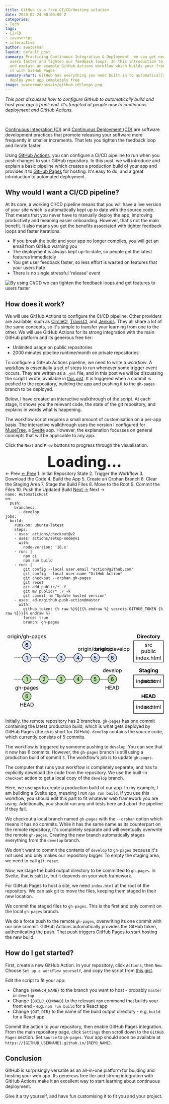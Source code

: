 ```yaml
---
title: GitHub is a free CI/CD/Hosting solution
date: 2020-02-24 00:00:00 Z
categories:
- Tech
tags:
- CI/CD
- javascript
- interactive
author: swaterman
layout: default_post
summary: Practicing Continuous Integration & Deployment, we can get new features to
  users faster and tighten our feedback loops. In this introduction to CI/CD, I introduce
  and explain an example GitHub Actions workflow which builds your front-end and deploys
  it with GitHub Pages
summary-short: GitHub has everything you need built-in to automatically build and
  deploy your app completely free
image: swaterman/assets/github-cd/loops.png
---
```


<script src="{{ site.github.url }}/swaterman/assets/util/css.js"></script>
<script>loadCss("{{ site.github.url }}/swaterman/assets/github-cd/styles.css");</script>
<script src="{{ site.github.url }}/swaterman/assets/github-cd/script.js"></script>

*This post discusses how to configure GitHub to automatically build and host your app's front-end.*
*It's targeted at people new to continuous deployment and GitHub Actions.*

<br/>

[Continuous Integration (CI)](https://en.wikipedia.org/wiki/Continuous_integration) and [Continuous Deployment (CD)](https://en.wikipedia.org/wiki/Continuous_deployment) are software development practices that promote releasing your software more frequently in smaller increments.
That lets you tighten the feedback loop and iterate faster. 

Using [GitHub Actions](https://github.com/features/actions), you can configure a CI/CD pipeline to run when you push changes to your GitHub repository.
In this post, we will introduce and explain a basic pipeline which creates a production build of your app and provides it to [GitHub Pages](https://pages.github.com/) for hosting.
It's easy to do, and a great introduction to automated deployment.

## Why would I want a CI/CD pipeline?

At its core, a working CI/CD pipeline means that you will have a live version of your site which is automatically kept up to date with the source code.
That means that you never have to manually deploy the app, improving productivity and meaning easier onboarding.
However, that's not the main benefit.
It also means you get the benefits associated with tighter feedback loops and faster iterations:

* If you break the build and your app no longer compiles, you will get an email from GitHub warning you
* The deployment is always kept up-to-date, so people get the latest features immediately
* You get user feedback faster, so less effort is wasted on features that your users hate
* There is no single stressful 'release' event

![By using CI/CD we can tighten the feedback loops and get features to users faster]({{site.github.url}}/swaterman/assets/github-cd/loops.png "tighten those loops!")

## How does it work?

We will use GitHub Actions to configure the CI/CD pipeline.
Other providers are available, such as [CircleCI](https://circleci.com/), [TravisCI](https://travis-ci.org/), and [Jenkins](https://jenkins.io/).
They all share a lot of the same concepts, so it's simple to transfer your learning from one to the other.
We will use GitHub Actions for its strong integration with the main GitHub platform and its generous free tier:

* Unlimited usage on public repositories
* 2000 minutes pipeline runtime/month on private repositories

To configure a GitHub Actions pipeline, we need to write a *workflow*.
A [workflow](https://help.github.com/en/actions/configuring-and-managing-workflows/configuring-a-workflow#about-workflows) is essentially a set of steps to run whenever some trigger event occurs.
They are written as a `.yml` file, and in this post we will be discussing the script I wrote, available in [this gist](https://gist.github.com/stevenwaterman/3b5cf6bae7521c0fca400c7a3e1ede97).
It is triggered when a commit is pushed to the repository, building the app and pushing it to the `gh-pages` branch to be deployed.

Below, I have created an interactive walkthrough of the script.
At each stage, it shows you the relevant code, the state of the git repository, and explains in words what is happening.

The workflow script requires a small amount of customisation on a per-app basis.
The interactive walkthrough uses the version I configured for [MuseTree](https://github.com/stevenwaterman/musetree), a [Svelte](https://svelte.dev/) app.
However, the explanation focusses on general concepts that will be applicable to any app.

Click the `Next` and `Prev` buttons to progress through the visualisation.

<div class="hidden" style="width: 100%; text-align: center; font-weight: 700; font-size: 36pt"><b>Loading...</b></div>

<div class="slideContainer">

<div class="slideHeader">
<span class="maybe show0">&larr; Prev</span>
<a href="javascript:;" onclick="showPrev()" class="maybe show1 show2 show3 show4 show5 show6 show7 show8 show9">&larr; Prev</a>
<span class="slideTitle maybe show0">1. Initial Repository State</span>
<span class="slideTitle maybe show1">2. Trigger the Workflow</span>
<span class="slideTitle maybe show2">3. Download the Code</span>
<span class="slideTitle maybe show3">4. Build the App</span>
<span class="slideTitle maybe show4">5. Create an Orphan Branch</span>
<span class="slideTitle maybe show5">6. Clear the Staging Area</span>
<span class="slideTitle maybe show6">7. Stage the Build Files</span>
<span class="slideTitle maybe show7">8. Move to the Root</span>
<span class="slideTitle maybe show8">9. Commit the Files</span>
<span class="slideTitle maybe show9">10. Push the Updated Build</span>
<a href="javascript:;" onclick="showNext()" class="maybe show0 show1 show2 show3 show4 show5 show6 show7 show8">Next &rarr;</a>
<span class="maybe show9">Next &rarr;</span>
</div>

<div class="slideBody">

<pre class="codeBlock highlight" style="margin: 0 0 8px 0">
<code>name: AutomaticHost
<span class="slideCode slideCode1">on:</span>
  <span class="slideCode slideCode1">push:</span>
    <span class="slideCode slideCode1">branches:</span> 
      <span class="slideCode slideCode1">- develop</span>
<span class="nb">jobs</span>:
  build:
    runs-on: ubuntu-latest
    steps:
    <span class="slideCode slideCode2">- uses: actions/checkout@v2</span>
    <span class="slideCode slideCode3">- uses: actions/setup-node@v1
      with:
        node-version: <span class="s1">'10.x'</span>
    - run: |
        npm ci
        npm run build</span>
    - run: |
        git config <span class="nt">--local</span> user.email <span class="s2">"action@github.com"</span>
        git config <span class="nt">--local</span> user.name <span class="s2">"GitHub Action"</span>
        <span class="slideCode slideCode4">git checkout <span class="nt">--orphan</span> gh-pages</span>
        <span class="slideCode slideCode5">git reset</span>
        <span class="slideCode slideCode6">git add public/<span class="k">*</span> <span class="nt">-f</span></span>
        <span class="slideCode slideCode7">git <span class="nb">mv </span>public/<span class="k">*</span> ./ <span class="nt">-k</span></span>
        <span class="slideCode slideCode8">git commit <span class="nt">-m</span> <span class="s2">"Update hosted version"</span></span>
    <span class="slideCode slideCode9">- uses: ad-m/github-push-action@master
      with:
        github_token: <span class="k">{% raw %}${{{% endraw %}</span><span class="p"> secrets.GITHUB_TOKEN </span><span class="k">{% raw %}}}{% endraw %}</span>
        force: <span class="nb">true</span>
        branch: gh-pages</span>
</code>
</pre>

<div>
<div class="svgContainer">
<svg xmlns="http://www.w3.org/2000/svg" xmlns:xlink="http://www.w3.org/1999/xlink" version="1.1" viewBox="-0.5 -0.5 371 191">
<g>
<path d="M 60 110 L 80 110 L 60 110 L 80 110" fill="none" stroke="#000000" stroke-miterlimit="10" pointer-events="stroke" class="maybe show2 show3 show4 show5 show6 show7 show8 show9"></path><path d="M 40 110 L 20 110 L 40 110 L 20 110" fill="none" stroke="#000000" stroke-miterlimit="10" stroke-dasharray="3 3" pointer-events="stroke" class="maybe show2 show3 show4 show5 show6 show7 show8 show9"></path><ellipse cx="50" cy="110" rx="10" ry="10" fill="#b9e0a5" stroke="#000000" pointer-events="all" class="maybe show2 show3 show4 show5 show6 show7 show8 show9"></ellipse>
<text x="50" y="114" fill="#000000" font-size="12px" text-anchor="middle" class="maybe show2 show3 show4 show5 show6 show7 show8 show9">1</text>
<path d="M 100 110 L 120 110 L 100 110 L 120 110" fill="none" stroke="#000000" stroke-miterlimit="10" pointer-events="stroke" class="maybe show2 show3 show4 show5 show6 show7 show8 show9"></path>
<ellipse cx="90" cy="110" rx="10" ry="10" fill="#b9e0a5" stroke="#000000" pointer-events="all" class="maybe show2 show3 show4 show5 show6 show7 show8 show9"></ellipse>
<text x="90" y="114" fill="#000000" font-size="12px" text-anchor="middle" class="maybe show2 show3 show4 show5 show6 show7 show8 show9">2</text>
<path d="M 140 110 L 160 110 L 140 110 L 160 110" fill="none" stroke="#000000" stroke-miterlimit="10" pointer-events="stroke" class="maybe show2 show3 show4 show5 show6 show7 show8 show9"></path>
<ellipse cx="130" cy="110" rx="10" ry="10" fill="#b9e0a5" stroke="#000000" pointer-events="all" class="maybe show2 show3 show4 show5 show6 show7 show8 show9"></ellipse>
<text x="130" y="114" fill="#000000" font-size="12px" text-anchor="middle" class="maybe show2 show3 show4 show5 show6 show7 show8 show9">3</text>
<path d="M 180 110 L 200 110 L 180 110 L 200 110" fill="none" stroke="#000000" stroke-miterlimit="10" pointer-events="stroke" class="maybe show2 show3 show4 show5 show6 show7 show8 show9"></path>
<ellipse cx="170" cy="110" rx="10" ry="10" fill="#b9e0a5" stroke="#000000" pointer-events="all" class="maybe show2 show3 show4 show5 show6 show7 show8 show9"></ellipse>
<text x="170" y="114" fill="#000000" font-size="12px" text-anchor="middle" class="maybe show2 show3 show4 show5 show6 show7 show8 show9">4</text>
<path d="M 220 110 L 240 110 L 220 110 L 240 110" fill="none" stroke="#000000" stroke-miterlimit="10" pointer-events="stroke" class="maybe show2 show3 show4 show5 show6 show7 show8 show9"></path>
<ellipse cx="210" cy="110" rx="10" ry="10" fill="#b9e0a5" stroke="#000000" pointer-events="all" class="maybe show2 show3 show4 show5 show6 show7 show8 show9"></ellipse>
<text x="210" y="114" fill="#000000" font-size="12px" text-anchor="middle" class="maybe show2 show3 show4 show5 show6 show7 show8 show9">5</text>
<ellipse cx="250" cy="110" rx="10" ry="10" fill="#b9e0a5" stroke="#000000" pointer-events="all" class="maybe show2 show3 show4 show5 show6 show7 show8 show9"></ellipse>
<text x="250" y="114" fill="#000000" font-size="12px" text-anchor="middle" class="maybe show2 show3 show4 show5 show6 show7 show8 show9">6</text>
<text x="250" y="94" fill="#000000" font-size="12px" text-anchor="middle" class="maybe show2 show3 show4 show5 show6 show7 show8 show9">develop</text>
<text x="250" y="134" fill="#000000" font-size="12px" text-anchor="middle" class="maybe show2 show3">HEAD</text>
<path d="M 60 60 L 80 60 L 60 60 L 80 60" fill="none" stroke="#000000" stroke-miterlimit="10" pointer-events="stroke"></path>
<path d="M 40 60 L 20 60 L 40 60 L 20 60" fill="none" stroke="#000000" stroke-miterlimit="10" stroke-dasharray="3 3" pointer-events="stroke"></path>
<ellipse cx="50" cy="60" rx="10" ry="10" fill="#d4e1f5" stroke="#000000" pointer-events="all"></ellipse>
<text x="50" y="64" fill="#000000" font-size="12px" text-anchor="middle">1</text>
<path d="M 100 60 L 120 60 L 100 60 L 120 60" fill="none" stroke="#000000" stroke-miterlimit="10" pointer-events="stroke"></path>
<ellipse cx="90" cy="60" rx="10" ry="10" fill="#d4e1f5" stroke="#000000" pointer-events="all"></ellipse>
<text x="90" y="64" fill="#000000" font-size="12px" text-anchor="middle">2</text>
<path d="M 140 60 L 160 60 L 140 60 L 160 60" fill="none" stroke="#000000" stroke-miterlimit="10" pointer-events="stroke"></path>
<ellipse cx="130" cy="60" rx="10" ry="10" fill="#d4e1f5" stroke="#000000" pointer-events="all"></ellipse>
<text x="130" y="64" fill="#000000" font-size="12px" text-anchor="middle">3</text>
<path d="M 180 60 L 200 60 L 180 60 L 200 60" fill="none" stroke="#000000" stroke-miterlimit="10" pointer-events="stroke"></path>
<ellipse cx="170" cy="60" rx="10" ry="10" fill="#d4e1f5" stroke="#000000" pointer-events="all"></ellipse>
<text x="170" y="64" fill="#000000" font-size="12px" text-anchor="middle">4</text>
<path d="M 220 60 L 240 60 L 220 60 L 240 60" fill="none" stroke="#000000" stroke-miterlimit="10" pointer-events="stroke" class="maybe show1 show2 show3 show4 show5 show6 show7 show8 show9"></path>
<ellipse cx="210" cy="60" rx="10" ry="10" fill="#d4e1f5" stroke="#000000" pointer-events="all"></ellipse>
<text x="210" y="64" fill="#000000" font-size="12px" text-anchor="middle">5</text>
<ellipse cx="250" cy="60" rx="10" ry="10" fill="#d4e1f5" stroke="#000000" pointer-events="all" class="maybe show1 show2 show3 show4 show5 show6 show7 show8 show9"></ellipse>
<text x="250" y="64" fill="#000000" font-size="12px" text-anchor="middle" class="maybe show1 show2 show3 show4 show5 show6 show7 show8 show9">6</text>
<text x="250" y="44" fill="#000000" font-size="12px" text-anchor="middle" class="maybe show1 show2 show3 show4 show5 show6 show7 show8 show9">origin/develop</text>
<ellipse cx="50" cy="30" rx="10" ry="10" fill="#d4e1f5" stroke="#000000" pointer-events="all"></ellipse>
<text class="maybe show9" x="50" y="34" fill="#000000" font-size="12px" text-anchor="middle">6</text>
<text x="50" y="14" fill="#000000" font-size="12px" text-anchor="middle">origin/gh-pages</text>
<text x="335" y="14" fill="#000000" font-size="12px" text-anchor="middle" font-weight="bold">Directory</text>
<text x="335" y="94" fill="#000000" font-size="12px" text-anchor="middle" font-weight="bold">Staging</text>
<text x="335" y="154" fill="#000000" font-size="12px" text-anchor="middle" font-weight="bold">HEAD</text>
<ellipse cx="50" cy="150" rx="10" ry="10" fill="#b9e0a5" stroke="#000000" pointer-events="all" class="maybe show4 show5 show6 show7 show8 show9"></ellipse>
<text class="maybe show8 show9" x="50" y="154" fill="#000000" font-size="12px" text-anchor="middle">6</text>
<text x="50" y="134" fill="#000000" font-size="12px" text-anchor="middle" class="maybe show4 show5 show6 show7 show8 show9">gh-pages</text>
<text x="50" y="174" fill="#000000" font-size="12px" text-anchor="middle" class="maybe show4 show5 show6 show7 show8 show9">HEAD</text>
<text class="maybe show0 show1 show2 show3 show4 show5 show6 show7 show8" x="50" y="34" fill="#000000" font-size="12px" text-anchor="middle">5</text>
<text class="maybe show0" x="210" y="44" fill="#000000" font-size="12px" text-anchor="middle">origin/develop</text>
<rect x="300" y="20" width="70" height="50" fill="#ffffff" stroke="#000000" pointer-events="all"></rect>
<text class="maybe show2 show3 show4 show5 show6 show7 show8 show9" x="335" fill="#000000" font-size="12px" text-anchor="middle" y="34">src</text>
<text class="maybe show3 show4 show5 show6 show7 show8 show9" x="335" y="49" fill="#000000" font-size="12px" text-anchor="middle">public</text>
<text class="maybe show7 show8 show9" x="335" fill="#000000" font-size="12px" text-anchor="middle" y="64">index.html</text>
<rect x="300" y="100" width="70" height="30" fill="#ffffff" stroke="#000000" pointer-events="all"></rect>
<text class="maybe show4" x="335" y="119" fill="#000000" font-size="12px" text-anchor="middle">src</text>
<text class="maybe show6" x="335" y="119" fill="#000000" font-size="12px" text-anchor="middle">public</text>
<text class="maybe show7" x="335" y="119" fill="#000000" font-size="12px" text-anchor="middle">index.html</text>
<rect x="300" y="160" width="70" height="30" fill="#ffffff" stroke="#000000" pointer-events="all"></rect>
<text class="maybe show8 show9" x="335" y="179" fill="#000000" font-size="12px" text-anchor="middle">index.html</text>
<text class="maybe show2 show3" x="335" y="179" fill="#000000" font-size="12px" text-anchor="middle">src</text>
</g>
</svg>
</div>

<div class="textContainer">
<p class="maybe show0">
Initially, the remote repository has 2 branches.
<code class="language-plaintext highlighter-rouge">gh-pages</code> has one commit containing the latest production build, which is what gets deployed by GitHub Pages (the <code class="language-plaintext highlighter-rouge">gh</code> is short for GitHub).
<code class="language-plaintext highlighter-rouge">develop</code> contains the source code, which currently consists of 5 commits.
</p>
<p class="maybe show1">
The workflow is triggered by someone pushing to <code class="language-plaintext highlighter-rouge">develop</code>.
You can see that it now has 6 commits.
However, the <code class="language-plaintext highlighter-rouge">gh-pages</code> branch is still using a production build of commit <code class="language-plaintext highlighter-rouge">5</code>.
The workflow's job is to update <code class="language-plaintext highlighter-rouge">gh-pages</code>.
</p>
<p class="maybe show2">
The computer that runs your workflow is completely separate, and has to explicitly download the code from the repository.
We use the built-in <code class="language-plaintext highlighter-rouge">checkout</code> action to get a local copy of the <code class="language-plaintext highlighter-rouge">develop</code> branch.
</p>
<p class="maybe show3">
Here, we use <code class="language-plaintext highlighter-rouge">npm</code> to create a production build of our app.
In my example, I am building a Svelte app, meaning I run <code class="language-plaintext highlighter-rouge">npm run build</code>.
If you use this workflow, you should edit this part to fit whatever web framework you are using.
Additionally, you should run any unit tests here and abort the pipeline if they fail.
</p>
<p class="maybe show4">
We checkout a local branch named <code class="language-plaintext highlighter-rouge">gh-pages</code> with the <code class="language-plaintext highlighter-rouge">--orphan</code> option which means it has no commits.
While it has the same name as its counterpart on the remote repository, it's completely separate and will eventually overwrite the remote <code class="language-plaintext highlighter-rouge">gh-pages</code>.
Creating the new branch automatically stages everything from the <code class="language-plaintext highlighter-rouge">develop</code> branch.
</p>
<p class="maybe show5">
We don't want to commit the contents of <code class="language-plaintext highlighter-rouge">develop</code> to <code class="language-plaintext highlighter-rouge">gh-pages</code> because it's not used and only makes our repository bigger.
To empty the staging area, we need to call <code class="language-plaintext highlighter-rouge">git reset</code>.
</p>
<p class="maybe show6">
Now, we stage the build output directory to be committed to <code class="language-plaintext highlighter-rouge">gh-pages</code>.
In Svelte, that is <code class="language-plaintext highlighter-rouge">public</code>, but it depends on your web framework.
</p>
<p class="maybe show7">
For GitHub Pages to host a site, we need <code class="language-plaintext highlighter-rouge">index.html</code> at the root of the repository.
We can ask git to move the files, keeping them staged in their new location.
</p>
<p class="maybe show8">
We commit the staged files to <code class="language-plaintext highlighter-rouge">gh-pages</code>.
This is the first and only commit on the local <code class="language-plaintext highlighter-rouge">gh-pages</code> branch.
</p>
<p class="maybe show9">
We do a force push to the remote <code class="language-plaintext highlighter-rouge">gh-pages</code>, overwriting its one commit with our one commit.
GitHub Actions automatically provides the GitHub token, authenticating the push.
That push triggers GitHub Pages to start hosting the new build.
</p>
</div>
</div>
<div style="clear: both"></div>
</div>
</div>

## How do I get started?

First, create a new GitHub Action.
In your repository, click `Actions`, then `New`.
Choose `Set up a workflow yourself`, and copy the script from [this gist](https://gist.github.com/stevenwaterman/3b5cf6bae7521c0fca400c7a3e1ede97).

Edit the script to fit your app:

* Change `{BRANCH_NAME}` to the branch you want to host - probably `master` or `develop`
* Change `{BUILD_COMMAND}` to the relevant `npm` command that builds your front end - e.g. `npm run build` for a React app
* Change `{OUT_DIR}` to the name of the build output directory - e.g. `build` for a React app

Commit the action to your repository, then enable GitHub Pages integration.
From the main repository page, click `Settings` then scroll down to the `GitHub Pages` section.
Set `Source` to `gh-pages`.
Your app should soon be available at `https://{GITHUB_USERNAME}.github.io/{REPO_NAME}`.

## Conclusion

GitHub is surprisingly versatile as an all-in-one platform for building and hosting your web app.
Its generous free tier and strong integration with GitHub Actions make it an excellent way to start learning about continuous deployment.

Give it a try yourself, and have fun customising it to fit you and your project.

<script>showSlide(0);</script>

